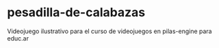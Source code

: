 pesadilla-de-calabazas
======================

Videojuego ilustrativo para el curso de videojuegos en pilas-engine para educ.ar
